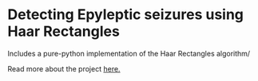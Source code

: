 # Detecting Epyleptic seizures using Haar Rectangles
Includes a pure-python implementation of the Haar Rectangles algorithm/

Read more about the project [here.](https://www.slideshare.net/slideshow/embed_code/key/pVhEeTYJAxdSIN)
